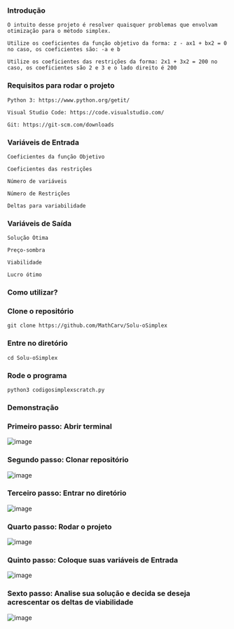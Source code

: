 ### Introdução
```
O intuito desse projeto é resolver quaisquer problemas que envolvam otimização para o método simplex.

Utilize os coeficientes da função objetivo da forma: z - ax1 + bx2 = 0 no caso, os coeficientes são: -a e b

Utilize os coeficientes das restrições da forma: 2x1 + 3x2 = 200 no caso, os coeficientes são 2 e 3 e o lado direito é 200

```
### Requisitos para rodar o projeto
```
Python 3: https://www.python.org/getit/
```
```
Visual Studio Code: https://code.visualstudio.com/
```
```
Git: https://git-scm.com/downloads
```
### Variáveis de Entrada
```
Coeficientes da função Objetivo
```
```
Coeficientes das restrições
```
```
Número de variáveis 
```
```
Número de Restrições
```
```
Deltas para variabilidade
```
### Variáveis de Saída
```
Solução Ótima
```
```
Preço-sombra
```
```
Viabilidade
```
```
Lucro ótimo
```
### Como utilizar?
### Clone o repositório
```
git clone https://github.com/MathCarv/Solu-oSimplex
```
### Entre no diretório
```
cd Solu-oSimplex
```
### Rode o programa
```
python3 codigosimplexscratch.py
```


### Demonstração
### Primeiro passo: Abrir terminal
![image](https://github.com/MathCarv/Solu-oSimplex/assets/96321313/d1542a5f-89f3-4c74-9ae6-125209a68642)
### Segundo passo: Clonar repositório
![image](https://github.com/MathCarv/Solu-oSimplex/assets/96321313/5845e06d-4a67-46e5-9133-d775094bad11)
### Terceiro passo: Entrar no diretório
![image](https://github.com/MathCarv/Solu-oSimplex/assets/96321313/db724da5-dfda-43f9-b6bd-be461784f08d)
### Quarto passo: Rodar o projeto
![image](https://github.com/MathCarv/Solu-oSimplex/assets/96321313/62d5de57-18e1-4451-9eaf-804f37ea93b1)
### Quinto passo: Coloque suas variáveis de Entrada
![image](https://github.com/MathCarv/Solu-oSimplex/assets/96321313/5ec3c9ea-2cd7-4d42-bbf2-c03298405a27)
### Sexto passo: Analise sua solução e decida se deseja acrescentar os deltas de viabilidade
![image](https://github.com/MathCarv/Solu-oSimplex/assets/96321313/abfafb27-3d99-459d-9fc8-4f8ea32675d1)



